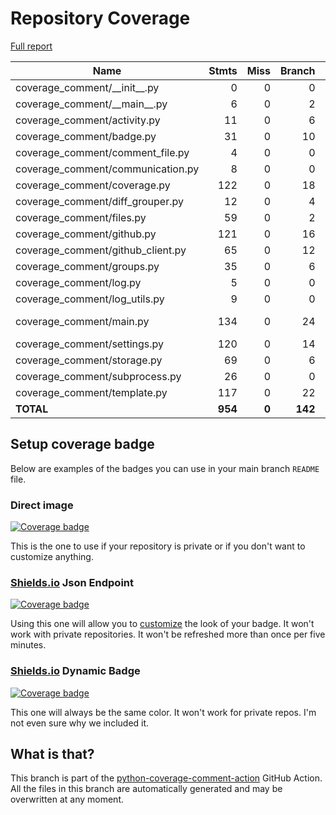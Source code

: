 # Repository Coverage

[Full report](https://htmlpreview.github.io/?https://github.com/py-cov-action/python-coverage-comment-action/blob/python-coverage-comment-action-data/htmlcov/index.html)

| Name                                |    Stmts |     Miss |   Branch |   BrPart |   Cover |   Missing |
|------------------------------------ | -------: | -------: | -------: | -------: | ------: | --------: |
| coverage\_comment/\_\_init\_\_.py   |        0 |        0 |        0 |        0 |    100% |           |
| coverage\_comment/\_\_main\_\_.py   |        6 |        0 |        2 |        0 |    100% |           |
| coverage\_comment/activity.py       |       11 |        0 |        6 |        0 |    100% |           |
| coverage\_comment/badge.py          |       31 |        0 |       10 |        0 |    100% |           |
| coverage\_comment/comment\_file.py  |        4 |        0 |        0 |        0 |    100% |           |
| coverage\_comment/communication.py  |        8 |        0 |        0 |        0 |    100% |           |
| coverage\_comment/coverage.py       |      122 |        0 |       18 |        0 |    100% |           |
| coverage\_comment/diff\_grouper.py  |       12 |        0 |        4 |        0 |    100% |           |
| coverage\_comment/files.py          |       59 |        0 |        2 |        0 |    100% |           |
| coverage\_comment/github.py         |      121 |        0 |       16 |        0 |    100% |           |
| coverage\_comment/github\_client.py |       65 |        0 |       12 |        0 |    100% |           |
| coverage\_comment/groups.py         |       35 |        0 |        6 |        0 |    100% |           |
| coverage\_comment/log.py            |        5 |        0 |        0 |        0 |    100% |           |
| coverage\_comment/log\_utils.py     |        9 |        0 |        0 |        0 |    100% |           |
| coverage\_comment/main.py           |      134 |        0 |       24 |        1 |     99% |  142->148 |
| coverage\_comment/settings.py       |      120 |        0 |       14 |        0 |    100% |           |
| coverage\_comment/storage.py        |       69 |        0 |        6 |        0 |    100% |           |
| coverage\_comment/subprocess.py     |       26 |        0 |        0 |        0 |    100% |           |
| coverage\_comment/template.py       |      117 |        0 |       22 |        0 |    100% |           |
|                           **TOTAL** |  **954** |    **0** |  **142** |    **1** | **99%** |           |


## Setup coverage badge

Below are examples of the badges you can use in your main branch `README` file.

### Direct image

[![Coverage badge](https://raw.githubusercontent.com/py-cov-action/python-coverage-comment-action/python-coverage-comment-action-data/badge.svg)](https://htmlpreview.github.io/?https://github.com/py-cov-action/python-coverage-comment-action/blob/python-coverage-comment-action-data/htmlcov/index.html)

This is the one to use if your repository is private or if you don't want to customize anything.

### [Shields.io](https://shields.io) Json Endpoint

[![Coverage badge](https://img.shields.io/endpoint?url=https://raw.githubusercontent.com/py-cov-action/python-coverage-comment-action/python-coverage-comment-action-data/endpoint.json)](https://htmlpreview.github.io/?https://github.com/py-cov-action/python-coverage-comment-action/blob/python-coverage-comment-action-data/htmlcov/index.html)

Using this one will allow you to [customize](https://shields.io/endpoint) the look of your badge.
It won't work with private repositories. It won't be refreshed more than once per five minutes.

### [Shields.io](https://shields.io) Dynamic Badge

[![Coverage badge](https://img.shields.io/badge/dynamic/json?color=brightgreen&label=coverage&query=%24.message&url=https%3A%2F%2Fraw.githubusercontent.com%2Fpy-cov-action%2Fpython-coverage-comment-action%2Fpython-coverage-comment-action-data%2Fendpoint.json)](https://htmlpreview.github.io/?https://github.com/py-cov-action/python-coverage-comment-action/blob/python-coverage-comment-action-data/htmlcov/index.html)

This one will always be the same color. It won't work for private repos. I'm not even sure why we included it.

## What is that?

This branch is part of the
[python-coverage-comment-action](https://github.com/marketplace/actions/python-coverage-comment)
GitHub Action. All the files in this branch are automatically generated and may be
overwritten at any moment.